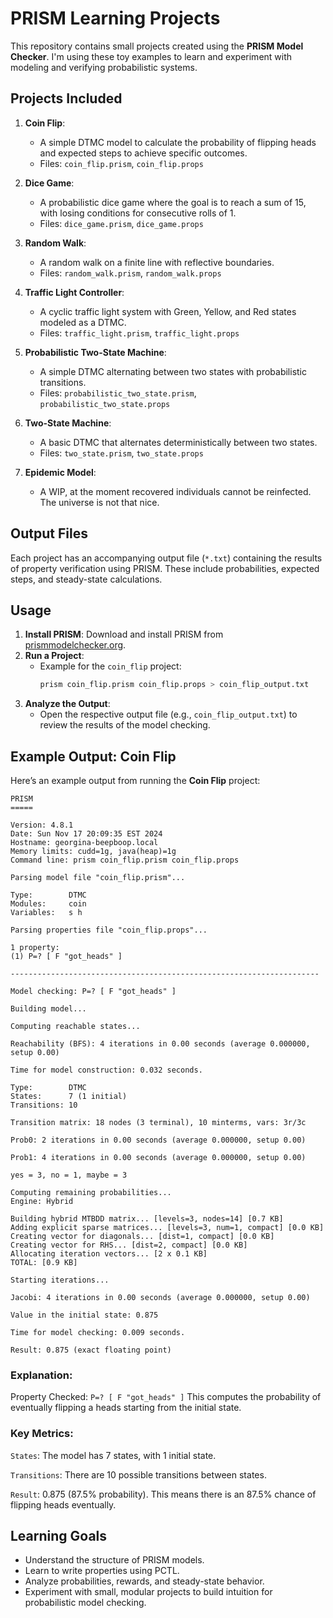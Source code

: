 # PRISM Learning Projects

This repository contains small projects created using the **PRISM Model Checker**. I'm using these toy examples to learn and experiment with modeling and verifying probabilistic systems.

## Projects Included

1. **Coin Flip**:
   - A simple DTMC model to calculate the probability of flipping heads and expected steps to achieve specific outcomes.
   - Files: `coin_flip.prism`, `coin_flip.props`

2. **Dice Game**:
   - A probabilistic dice game where the goal is to reach a sum of 15, with losing conditions for consecutive rolls of 1.
   - Files: `dice_game.prism`, `dice_game.props`

3. **Random Walk**:
   - A random walk on a finite line with reflective boundaries.
   - Files: `random_walk.prism`, `random_walk.props`

4. **Traffic Light Controller**:
   - A cyclic traffic light system with Green, Yellow, and Red states modeled as a DTMC.
   - Files: `traffic_light.prism`, `traffic_light.props`

5. **Probabilistic Two-State Machine**:
   - A simple DTMC alternating between two states with probabilistic transitions.
   - Files: `probabilistic_two_state.prism`, `probabilistic_two_state.props`

6. **Two-State Machine**:
   - A basic DTMC that alternates deterministically between two states.
   - Files: `two_state.prism`, `two_state.props`

7. **Epidemic Model**:
   - A WIP, at the moment recovered individuals cannot be reinfected. The universe is not that nice.

## Output Files

Each project has an accompanying output file (`*.txt`) containing the results of property verification using PRISM. These include probabilities, expected steps, and steady-state calculations.

## Usage

1. **Install PRISM**: Download and install PRISM from [prismmodelchecker.org](http://www.prismmodelchecker.org/).
2. **Run a Project**:
   - Example for the `coin_flip` project:
     ```bash
     prism coin_flip.prism coin_flip.props > coin_flip_output.txt
     ```
3. **Analyze the Output**:
   - Open the respective output file (e.g., `coin_flip_output.txt`) to review the results of the model checking.

## Example Output: Coin Flip

Here’s an example output from running the **Coin Flip** project:

```plaintext
PRISM
=====

Version: 4.8.1
Date: Sun Nov 17 20:09:35 EST 2024
Hostname: georgina-beepboop.local
Memory limits: cudd=1g, java(heap)=1g
Command line: prism coin_flip.prism coin_flip.props

Parsing model file "coin_flip.prism"...

Type:        DTMC
Modules:     coin
Variables:   s h

Parsing properties file "coin_flip.props"...

1 property:
(1) P=? [ F "got_heads" ]

---------------------------------------------------------------------

Model checking: P=? [ F "got_heads" ]

Building model...

Computing reachable states...

Reachability (BFS): 4 iterations in 0.00 seconds (average 0.000000, setup 0.00)

Time for model construction: 0.032 seconds.

Type:        DTMC
States:      7 (1 initial)
Transitions: 10

Transition matrix: 18 nodes (3 terminal), 10 minterms, vars: 3r/3c

Prob0: 2 iterations in 0.00 seconds (average 0.000000, setup 0.00)

Prob1: 4 iterations in 0.00 seconds (average 0.000000, setup 0.00)

yes = 3, no = 1, maybe = 3

Computing remaining probabilities...
Engine: Hybrid

Building hybrid MTBDD matrix... [levels=3, nodes=14] [0.7 KB]
Adding explicit sparse matrices... [levels=3, num=1, compact] [0.0 KB]
Creating vector for diagonals... [dist=1, compact] [0.0 KB]
Creating vector for RHS... [dist=2, compact] [0.0 KB]
Allocating iteration vectors... [2 x 0.1 KB]
TOTAL: [0.9 KB]

Starting iterations...

Jacobi: 4 iterations in 0.00 seconds (average 0.000000, setup 0.00)

Value in the initial state: 0.875

Time for model checking: 0.009 seconds.

Result: 0.875 (exact floating point)
```
### Explanation:
Property Checked: ```P=? [ F "got_heads" ]```
This computes the probability of eventually flipping a heads starting from the initial state.
### Key Metrics:
```States```: The model has 7 states, with 1 initial state.

```Transitions```: There are 10 possible transitions between states.

```Result```: 0.875 (87.5% probability).
This means there is an 87.5% chance of flipping heads eventually.

## Learning Goals

- Understand the structure of PRISM models.
- Learn to write properties using PCTL.
- Analyze probabilities, rewards, and steady-state behavior.
- Experiment with small, modular projects to build intuition for probabilistic model checking.
